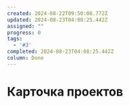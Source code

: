 ```yaml
---
created: 2024-08-22T09:50:08.772Z
updated: 2024-08-23T04:08:25.442Z
assigned: ""
progress: 0
tags:
  - '#3'
completed: 2024-08-23T04:08:25.442Z
column: Done
---
```


# Карточка проектов
